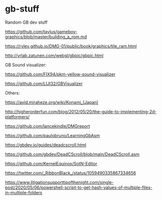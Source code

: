 # gb-stuff
Random GB dev stuff

https://github.com/taylus/gameboy-graphics/blob/master/building_a_rom.md

https://rylev.github.io/DMG-01/public/book/graphics/tile_ram.html

http://yrlab.zatunen.com/webgl/gbpic/gbpic.html

GB Sound visualizer:

https://github.com/FIX94/pkm-yellow-sound-visualizer

https://github.com/LIJI32/GBVisualizer

Others:

https://avid.miraheze.org/wiki/Konami_(Japan)

http://higherorderfun.com/blog/2012/05/20/the-guide-to-implementing-2d-platformers/

https://github.com/lancekindle/DMGreport

https://github.com/paulobruno/LearningGbAsm

https://gbdev.io/guides/deadcscroll.html

https://github.com/gbdev/DeadCScroll/blob/main/DeadCScroll.asm

https://github.com/KernelEquinox/SotN-Editor

https://twitter.com/_RibbonBlack_/status/1059490335867334656

https://www.litigationsupporttipofthenight.com/single-post/2020/05/06/powershell-script-to-get-hash-values-of-multiple-files-in-multiple-folders
